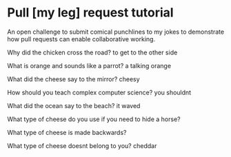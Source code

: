 # Pull [my leg] request tutorial
An open challenge to submit comical punchlines to my jokes to demonstrate how pull requests can enable collaborative working. 

Why did the chicken cross the road? 
to get to the other side

What is orange and sounds like a parrot? 
a talking orange

What did the cheese say to the mirror? 
cheesy

How should you teach complex computer science? 
you shouldnt

What did the ocean say to the beach?
it waved

What type of cheese do you use if you need to hide a horse?


What type of cheese is made backwards?


What type of cheese doesnt belong to you?
cheddar